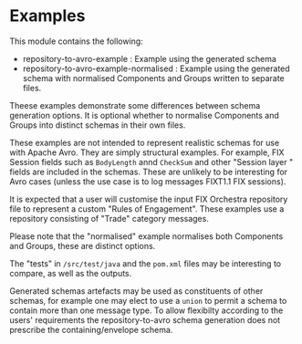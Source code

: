 # Examples

This module contains the following:

* repository-to-avro-example : Example using the generated schema
* repository-to-avro-example-normalised  : Example using the generated schema with normalised Components and Groups written to separate files.

Theese examples demonstrate some differences between schema generation options. It is optional whether to normalise Components and Groups into distinct schemas in their own files.

These examples are not intended to represent realistic schemas for use with Apache Avro. They are simply structural examples. For example, FIX Session fields such as ```BodyLength``` annd ```CheckSum``` and other "Session layer " fields are included in the schemas. These are unlikely to be interesting for Avro cases (unless the use case is to log messages FIXT1.1 FIX sessions).

It is expected that a user will customise the input FIX Orchestra repository file to represent a custom "Rules of Engagement". These examples use a repository consisting of "Trade" category messages.

Please note that the "normalised" example normalises both Components and Groups, these are distinct options.

The "tests" in ```/src/test/java``` and the ```pom.xml``` files may be interesting to compare, as well as the outputs.

Generated schemas artefacts may be used as constituents of other schemas, for example one may elect to use a ```union``` to permit a schema to contain more than one message type. To allow flexibilty according to the users' requirements the repository-to-avro schema generation does not prescribe the containing/envelope schema.
